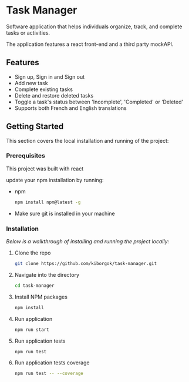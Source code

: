 <a name="readme-top"></a>

# Task Manager

Software application that helps individuals organize, track, and complete tasks or activities.

The application features a react front-end and a third party mockAPI.

## Features

- Sign up, Sign in and Sign out
- Add new task
- Complete existing tasks
- Delete and restore deleted tasks
- Toggle a task's status between 'Incomplete', 'Completed' or ‘Deleted’
- Supports both French and English translations

<!-- GETTING STARTED -->
## Getting Started

This section covers the local installation and running of the project:

### Prerequisites

This project was built with react

update your npm installation by running:
* npm
  ```sh
  npm install npm@latest -g
  ```
* Make sure git is installed in your machine

### Installation

_Below is a walkthrough of installing and running the project locally:_

1. Clone the repo
   ```sh
   git clone https://github.com/kiborgok/task-manager.git
   ```
2. Navigate into the directory
    ```sh
    cd task-manager
    ```
3. Install NPM packages
   ```sh
   npm install
   ```
4. Run application
    ```sh
   npm run start
   ```
5. Run application tests
    ```sh
   npm run test
   ```
5. Run application tests coverage
    ```sh
   npm run test -- --coverage
   ```

